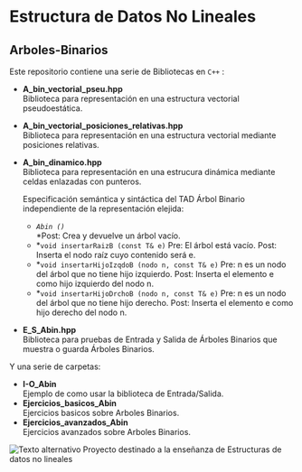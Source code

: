 # Estructura de Datos No Lineales
## Arboles-Binarios

Este repositorio contiene una serie de Bibliotecas en `C++` :
  
  * **A_bin_vectorial_pseu.hpp**  
      Biblioteca para representación en una estructura vectorial pseudoestática.
  * **A_bin_vectorial_posiciones_relativas.hpp**  
      Biblioteca para representación en una estructura vectorial mediante posiciones relativas.  
  * **A_bin_dinamico.hpp**  
      Biblioteca para representación en una estrucura dinámica mediante celdas enlazadas con punteros.  
      
        
      Especificación semántica y sintáctica del TAD Árbol Binario independiente de la representación elejida:  
      * *`Abin ()`*  
      *Post: Crea y devuelve un árbol vacío.  
      * *`void insertarRaizB (const T& e)`
      Pre: El árbol está vacío.
      Post: Inserta el nodo raíz cuyo contenido será e.
      * *`void insertarHijoIzqdoB (nodo n, const T& e)`
      Pre: n es un nodo del árbol que no tiene hijo izquierdo.
      Post: Inserta el elemento e como hijo izquierdo del nodo n.
      * *`void insertarHijoDrchoB (nodo n, const T& e)`
      Pre: n es un nodo del árbol que no tiene hijo derecho.
      Post: Inserta el elemento e como hijo derecho del nodo n.
      
  * **E_S_Abin.hpp**  
      Biblioteca para pruebas de Entrada y Salida de Árboles Binarios que muestra o guarda Árboles Binarios.  
   
 Y una serie de carpetas:  
   
  * **I-O_Abin**  
      Ejemplo de como usar la biblioteca de Entrada/Salida.
  * **Ejercicios_basicos_Abin**  
      Ejercicios basicos sobre Arboles Binarios.
   * **Ejercicios_avanzados_Abin**  
      Ejercicios avanzados sobre Arboles Binarios.    
  
![Texto alternativo](http://img.fenixzone.net/i/lmTtJ8j.jpeg)
Proyecto destinado a la enseñanza de Estructuras de datos no lineales
